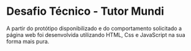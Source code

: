 # Desafio Técnico - Tutor Mundi

 A partir do protótipo disponibilizado e do comportamento solicitado a página web foi desenvolvida utilizando HTML, Css e JavaScript na sua forma mais pura.
